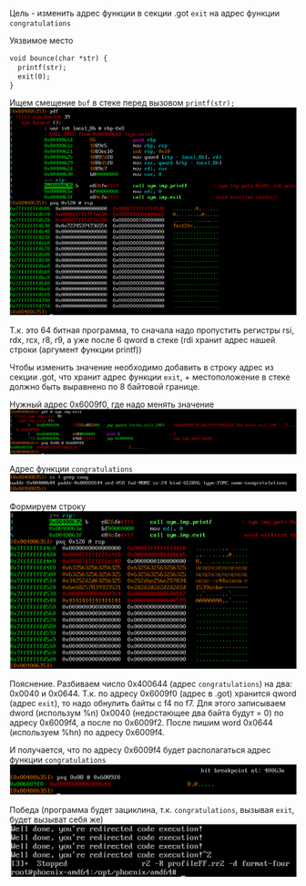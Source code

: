 Цель - изменить адрес функции в секции .got `exit` на адрес функции `congratulations`

Уязвимое место 
```
void bounce(char *str) {
  printf(str);
  exit(0);
}
```

Ищем смещение `buf` в стеке перед вызовом `printf(str);`\
![alt text](../images/format-four/1.png)

Т.к. это 64 битная программа, то сначала надо пропустить регистры rsi, rdx, rcx, r8, r9, а уже после 6 qword в стеке (rdi хранит адрес нашей строки (аргумент функции printf))

Чтобы изменить значение необходимо добавить в строку адрес из секции .got, что хранит адрес функции `exit`, + местоположение в стеке должно быть выравнено по 8 байтовой границе.

Нужный адрес 0x6009f0, где надо менять значение\
![alt text](../images/format-four/2.png)

Адрес функции `congratulations`\
![alt text](../images/format-four/3.png)

Формируем строку \
![alt text](../images/format-four/4.png)

Пояснение.
Разбиваем число 0x400644 (адрес `congratulations`) на два: 0x0040 и 0x0644. Т.к. по адресу 0x6009f0 (адрес в .got) хранится qword (адрес `exit`), то надо обнулить байты с f4 по f7. Для этого записываем dword (использум %n) 0x0040 (недостающее два байта будут = 0) по адресу 0x6009f4, а после по 0x6009f2. После пишим word 0x0644 (используем %hn) по адресу 0x6009f4.

И получается, что по адресу 0x6009f4 будет располагаться адрес функции `congratulations`\
![alt text](../images/format-four/5.png)

Победа (программа будет зациклина, т.к. `congratulations`, вызывая `exit`, будет вызыват себя же)\
![alt text](../images/format-four/6.png)